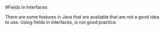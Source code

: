 #Fields in Interfaces

There are some features in Java that are available that are not a good idea to use. Using fields in interfaces, is not good practice. 
